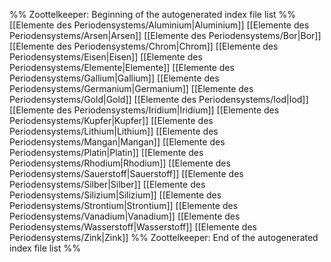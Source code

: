 %% Zoottelkeeper: Beginning of the autogenerated index file list  %%
 [[Elemente des Periodensystems/Aluminium|Aluminium]]
 [[Elemente des Periodensystems/Arsen|Arsen]]
 [[Elemente des Periodensystems/Bor|Bor]]
 [[Elemente des Periodensystems/Chrom|Chrom]]
 [[Elemente des Periodensystems/Eisen|Eisen]]
 [[Elemente des Periodensystems/Elemente|Elemente]]
 [[Elemente des Periodensystems/Gallium|Gallium]]
 [[Elemente des Periodensystems/Germanium|Germanium]]
 [[Elemente des Periodensystems/Gold|Gold]]
 [[Elemente des Periodensystems/Iod|Iod]]
 [[Elemente des Periodensystems/Iridium|Iridium]]
 [[Elemente des Periodensystems/Kupfer|Kupfer]]
 [[Elemente des Periodensystems/Lithium|Lithium]]
 [[Elemente des Periodensystems/Mangan|Mangan]]
 [[Elemente des Periodensystems/Platin|Platin]]
 [[Elemente des Periodensystems/Rhodium|Rhodium]]
 [[Elemente des Periodensystems/Sauerstoff|Sauerstoff]]
 [[Elemente des Periodensystems/Silber|Silber]]
 [[Elemente des Periodensystems/Silizium|Silizium]]
 [[Elemente des Periodensystems/Strontium|Strontium]]
 [[Elemente des Periodensystems/Vanadium|Vanadium]]
 [[Elemente des Periodensystems/Wasserstoff|Wasserstoff]]
 [[Elemente des Periodensystems/Zink|Zink]]
%% Zoottelkeeper: End of the autogenerated index file list  %%
